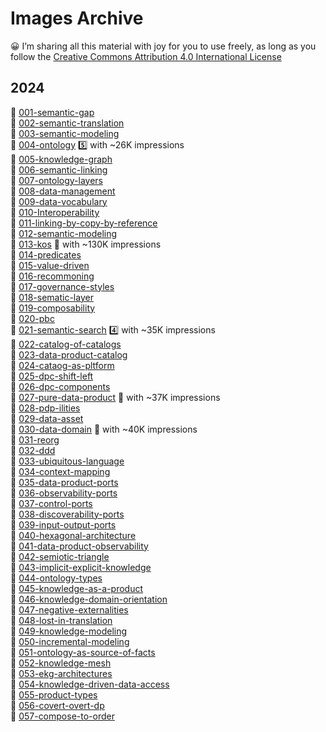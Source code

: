 # Images Archive
😀 I’m sharing all this material with joy for you to use freely, as long as you follow the [Creative Commons Attribution 4.0 International License](https://creativecommons.org/licenses/by/4.0/)

## 2024

📌 [001-semantic-gap](./2024/001-semantic-gap.md)<br>
📌 [002-semantic-translation](./2024/002-semantic-translation.md)<br>
📌 [003-semantic-modeling](./2024/003-semantic-modeling.md)<br>
📌 [004-ontology](./2024/004-ontology.md) 5️⃣ with ~26K impressions <br>
📌 [005-knowledge-graph](./2024/005-knowledge-graph.md)<br>
📌 [006-semantic-linking](./2024/006-semantic-linking.md)<br>
📌 [007-ontology-layers](./2024/007-ontology-layers.md)<br>
📌 [008-data-management](./2024/008-data-management.md)<br>
📌 [009-data-vocabulary](./2024/009-data-vocabulary.md)<br>
📌 [010-Interoperability](./2024/010-Interoperability.md)<br>
📌 [011-linking-by-copy-by-reference](./2024/011-linking-by-copy-by-reference.md)<br>
📌 [012-semantic-modeling](./2024/012-semantic-modeling.md)<br>
📌 [013-kos](./2024/013-kos.md) 🥇 with ~130K impressions <br>
📌 [014-predicates](./2024/014-predicates.md)<br>
📌 [015-value-driven](./2024/015-value-driven.md)<br>
📌 [016-recommoning](./2024/016-recommoning.md)<br>
📌 [017-governance-styles](./2024/017-governance-styles.md)<br>
📌 [018-sematic-layer](./2024/018-sematic-layer.md)<br>
📌 [019-composability](./2024/019-composability.md)<br>
📌 [020-pbc](./2024/020-pbc.md)<br>
📌 [021-semantic-search](./2024/021-semantic-search.md) 4️⃣ with ~35K impressions <br>
📌 [022-catalog-of-catalogs](./2024/022-catalog-of-catalogs.md)<br>
📌 [023-data-product-catalog](./2024/023-data-product-catalog.md)<br>
📌 [024-cataog-as-pltform](./2024/024-cataog-as-pltform.md)<br>
📌 [025-dpc-shift-left](./2024/025-dpc-shift-left.md)<br>
📌 [026-dpc-components](./2024/026-dpc-components.md)<br>
📌 [027-pure-data-product](./2024/027-pure-data-product.md) 🥉 with ~37K impressions <br>
📌 [028-pdp-ilities](./2024/028-pdp-ilities.md)<br>
📌 [029-data-asset](./2024/029-data-asset.md)<br>
📌 [030-data-domain](./2024/030-data-domain.md) 🥈 with ~40K impressions <br>
📌 [031-reorg](./2024/031-reorg.md)<br>
📌 [032-ddd](./2024/032-ddd.md)<br>
📌 [033-ubiquitous-language](./2024/033-ubiquitous-language.md)<br>
📌 [034-context-mapping](./2024/034-context-mapping.md)<br>
📌 [035-data-product-ports](./2024/035-data-product-ports.md)<br>
📌 [036-observability-ports](./2024/036-observability-ports.md)<br>
📌 [037-control-ports](./2024/037-control-ports.md)<br>
📌 [038-discoverability-ports](./2024/038-discoverability-ports.md)<br>
📌 [039-input-output-ports](./2024/039-input-output-ports.md)<br>
📌 [040-hexagonal-architecture](./2024/040-hexagonal-architecture.md)<br>
📌 [041-data-product-observability](./2024/041-data-product-observability.md)<br>
📌 [042-semiotic-triangle](./2024/042-semiotic-triangle.md)<br>
📌 [043-implicit-explicit-knowledge](./2024/043-implicit-explicit-knowledge.md)<br>
📌 [044-ontology-types](./2024/044-ontology-types.md)<br>
📌 [045-knowledge-as-a-product](./2024/045-knowledge-as-a-product.md)<br>
📌 [046-knowledge-domain-orientation](./2024/046-knowledge-domain-orientation.md)<br>
📌 [047-negative-externalities](./2024/047-negative-externalities.md)<br>
📌 [048-lost-in-translation](./2024/048-lost-in-translation.md)<br>
📌 [049-knowledge-modeling](./2024/049-knowledge-modeling.md)<br>
📌 [050-incremental-modeling](./2024/050-incremental-modeling.md)<br>
📌 [051-ontology-as-source-of-facts](./2024/051-ontology-as-source-of-facts.md)<br>
📌 [052-knowledge-mesh](./2024/052-knowledge-mesh.md)<br>
📌 [053-ekg-architectures](./2024/053-ekg-architectures.md)<br>
📌 [054-knowledge-driven-data-access](./2024/054-knowledge-driven-data-access.md)<br>
📌 [055-product-types](./2024/055-product-types.md)<br>
📌 [056-covert-overt-dp](./2024/056-covert-overt-dp.md)<br>
📌 [057-compose-to-order](./2024/057-compose-to-order.md)<br>
